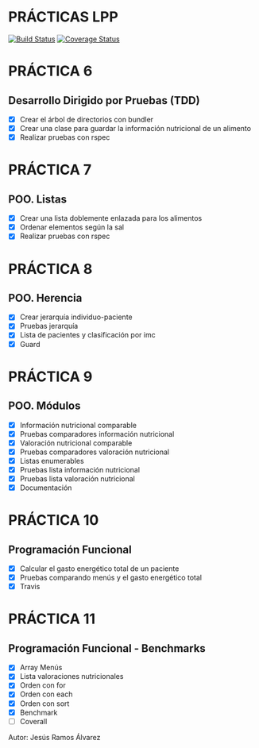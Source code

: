 # PRÁCTICAS LPP
[![Build Status](https://travis-ci.org/ULL-ESIT-LPP-1819/tdd-alu0100904932.svg?branch=master)](https://travis-ci.org/ULL-ESIT-LPP-1819/tdd-alu0100904932)
[![Coverage Status](https://coveralls.io/repos/github/ULL-ESIT-LPP-1819/tdd-alu0100904932/badge.svg?branch=master)](https://coveralls.io/github/ULL-ESIT-LPP-1819/tdd-alu0100904932?branch=master)

# PRÁCTICA 6

## Desarrollo Dirigido por Pruebas (TDD)

- [x] Crear el árbol de directorios con bundler
- [x] Crear una clase para guardar la información nutricional de un alimento
- [x] Realizar pruebas con rspec

# PRÁCTICA 7

## POO. Listas

- [x] Crear una lista doblemente enlazada para los alimentos
- [x] Ordenar elementos según la sal
- [x] Realizar pruebas con rspec 

# PRÁCTICA 8

## POO. Herencia

- [x] Crear jerarquía individuo-paciente
- [x] Pruebas jerarquía
- [x] Lista de pacientes y clasificación por imc
- [x] Guard

# PRÁCTICA 9

## POO. Módulos

- [x] Información nutricional comparable
- [x] Pruebas comparadores información nutricional
- [x] Valoración nutricional comparable
- [x] Pruebas comparadores valoración nutricional
- [x] Listas enumerables
- [x] Pruebas lista información nutricional
- [x] Pruebas lista valoración nutricional
- [x] Documentación

# PRÁCTICA 10

## Programación Funcional

- [x] Calcular el gasto energético total de un paciente
- [x] Pruebas comparando menús y el gasto energético total
- [x] Travis

# PRÁCTICA 11

## Programación Funcional - Benchmarks

- [x] Array Menús
- [x] Lista valoraciones nutricionales
- [x] Orden con for
- [x] Orden con each
- [x] Orden con sort
- [x] Benchmark
- [ ] Coverall

Autor: Jesús Ramos Álvarez